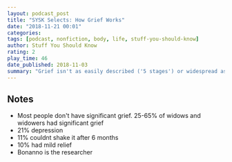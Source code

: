 ```yaml
---
layout: podcast_post
title: "SYSK Selects: How Grief Works"
date: "2018-11-21 00:01"
categories:
tags: [podcast, nonfiction, body, life, stuff-you-should-know]
author: Stuff You Should Know
rating: 2
play_time: 46
date_published: 2018-11-03
summary: "Grief isn't as easily described ('5 stages') or widespread as you might think"
---
```


## Notes

* Most people don't have significant grief. 25-65% of widows and widowers had
significant grief
* 21% depression
* 11% couldnt shake it after 6 months
* 10% had mild relief
* Bonanno is the researcher
